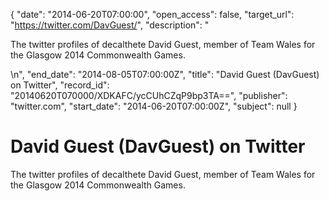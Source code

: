 {
  "date": "2014-06-20T07:00:00", 
  "open_access": false, 
  "target_url": "https://twitter.com/DavGuest/", 
  "description": "<p>The twitter profiles of decalthete David Guest, member of Team Wales for the Glasgow 2014 Commonwealth Games.</p>\n", 
  "end_date": "2014-08-05T07:00:00Z", 
  "title": "David Guest (DavGuest) on Twitter", 
  "record_id": "20140620T070000/XDKAFC/ycCUhCZqP9bp3TA==", 
  "publisher": "twitter.com", 
  "start_date": "2014-06-20T07:00:00Z", 
  "subject": null
}

# David Guest (DavGuest) on Twitter

<p>The twitter profiles of decalthete David Guest, member of Team Wales for the Glasgow 2014 Commonwealth Games.</p>
